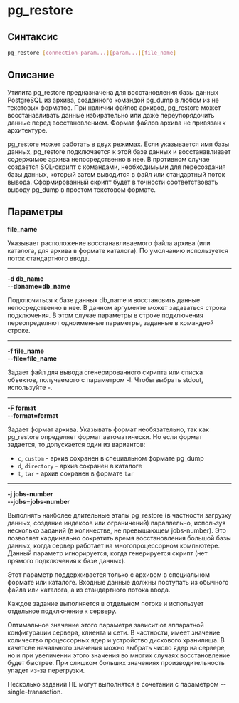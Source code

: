 # pg_restore

## Синтаксис

```bash
pg_restore [connection-param...][param...][file_name]
```

## Описание

Утилита pg_restore предназначена для восстановления базы данных PostgreSQL из архива, созданного командой pg_dump в любом из не текстовых форматов. При наличии файлов архивов, pg_restore может восстанавливать данные избирательно или даже переупорядочить данные перед восстановлением. Формат файлов архива не привязан к архитектуре.

pg_restore может работать в двух режимах. Если указывается имя базы данных, pg_restore подключается к этой базе данных и восстанавливает содержимое архива непосредственно в нее. В противном случае создается SQL-скрипт с командами, необходимыми для пересоздания базы данных, который затем выводится в файл или стандартный поток вывода. Сформированный скрипт будет в точности соответствовать выводу pg_dump в простом текстовом формате.

## Параметры

__file_name__

Указывает расположение восстанавливаемого файла архива (или каталога, для архива в формате каталога). По умолчанию используется поток стандартного ввода.

---

__-d db_name__<br>
__--dbname=db_name__

Подключиться к базе данных db_name и восстановить данные непосредственно в нее. В данном аргументе может задаваться строка подключения. В этом случае параметры в строке подключения переопределяют одноименные параметры, заданные в командной строке.

---

__-f file_name__<br>
__--file=file_name__

Задает файл для вывода сгенерированного скрипта или списка объектов, получаемого с параметром -l. Чтобы выбрать stdout, используйте -.

---

__-F format__<br>
__--format=format__

Задает формат архива. Указывать формат необязательно, так как pg_restore определяет формат автоматически. Но если формат задается, то допускается один из вариантов:

* `c`, `custom` - архив сохранен в специальном формате pg_dump
* `d`, `directory` - архив сохранен в каталоге
* `t`, `tar` - архив сохранен в формате `tar`

---

__-j jobs-number__<br>
__--jobs=jobs-number__

Выполнять наиболее длительные этапы pg_restore (в частности загрузку данных, создание индексов или ограничений) параллельно, используя несколько заданий (в количестве, не превышающем jobs-number). Это позволяет кардинально сократить время восстановления большой базы данных, когда сервер работает на многопроцессорном компьютере. Данный параметр игнорируется, когда генерируется скрипт (нет прямого подключения к базе данных).

Этот параметр поддерживается только с архивом в специальном формате или каталоге. Входные данные должны поступать из обычного файла или каталога, а из стандартного потока ввода.

Каждое задание выполняется в отдельном потоке и использует отдельное подключение к серверу.

Оптимальное значение этого параметра зависит от аппаратной конфигурации сервера, клиента и сети. В частности, имеет значение количество процессорных ядер и устройство дискового хранилища. В качетсве начального значения можно выбрать число ядер на сервере, но и при увеличении этого значения во многих случаях восстановление будет быстрее. При слишком больших значениях производительность упадет из-за перегрузки.

Несколько заданий НЕ могут выполнятся в сочетании с параметром --single-tranasction.
